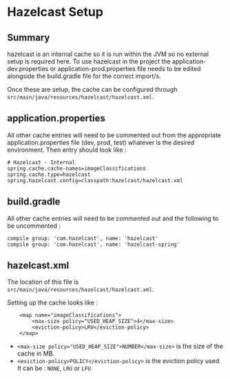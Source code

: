 # Hazelcast Setup

## Summary
hazelcast is an internal cache so it is run within the JVM so no external setup is required here.
To use hazelcast in the project the application-dev.properties or application-prod.properties file needs to be edited alongside the build.gradle file for the correct import/s.

Once these are setup, the cache can be configured through `src/main/java/resources/hazelcast/hazelcast.xml`.

## application.properties
All other cache entries will need to be commented out from the appropriate application.properties file (dev, prod, test) whatever is the desired environment.
Then entry should look like :

```
# Hazelcast - Internal
spring.cache.cache-names=imageClassifications
spring.cache.type=hazelcast
spring.hazelcast.config=classpath:hazelcast/hazelcast.xml
```

## build.gradle
All other cache entries will need to be commented out and the following to be uncommented :

```
compile group: 'com.hazelcast', name: 'hazelcast'
compile group: 'com.hazelcast', name: 'hazelcast-spring'
```


## hazelcast.xml
The location of this file is `src/main/java/resources/hazelcast/hazelcast.xml`.

Setting up the cache looks like :

```
    <map name="imageClassifications">
        <max-size policy="USED_HEAP_SIZE">4</max-size>
        <eviction-policy>LRU</eviction-policy>
    </map>
```
- `<max-size policy="USED_HEAP_SIZE">NUMBER</max-size>` is the size of the cache in MB.
- `<eviction-policy>POLICY</eviction-policy>` is the eviction policy used. It can be : `NONE`, `LRU` or `LFU`
